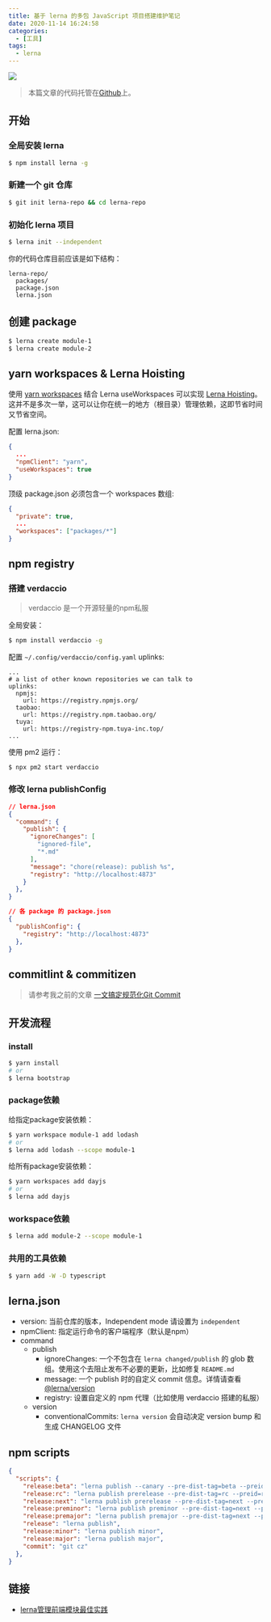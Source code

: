 ```yaml
---
title: 基于 lerna 的多包 JavaScript 项目搭建维护笔记
date: 2020-11-14 16:24:58
categories:
  - [工具]
tags:
  - lerna
---
```


![](https://i.loli.net/2020/11/14/2VMPXulGiLD6JU8.png)

<!--more-->

> 本篇文章的代码托管在[Github](https://github.com/youngjuning/lerna-repo)上。

## 开始

### 全局安装 lerna

```sh
$ npm install lerna -g
```

### 新建一个 git 仓库

```sh
$ git init lerna-repo && cd lerna-repo
```

### 初始化 lerna 项目

```sh
$ lerna init --independent
```

你的代码仓库目前应该是如下结构：

```
lerna-repo/
  packages/
  package.json
  lerna.json
```

## 创建 package

```sh
$ lerna create module-1
$ lerna create module-2
```

## yarn workspaces & Lerna Hoisting

使用 [yarn workspaces](https://yarnpkg.com/lang/zh-Hans/docs/workspaces/) 结合 Lerna useWorkspaces 可以实现 [Lerna Hoisting](https://github.com/lerna/lerna/blob/main/doc/hoist.md)。这并不是多次一举，这可以让你在统一的地方（根目录）管理依赖，这即节省时间又节省空间。

配置 lerna.json:

```json
{
  ...
  "npmClient": "yarn",
  "useWorkspaces": true
}
```

顶级 package.json 必须包含一个 workspaces 数组:

```json
{
  "private": true,
  ...
  "workspaces": ["packages/*"]
}
```

## npm registry

### 搭建 verdaccio

> verdaccio 是一个开源轻量的npm私服

全局安装：

```sh
$ npm install verdaccio -g
```

配置 `~/.config/verdaccio/config.yaml` uplinks:

```
...
# a list of other known repositories we can talk to
uplinks:
  npmjs:
    url: https://registry.npmjs.org/
  taobao:
    url: https://registry.npm.taobao.org/
  tuya:
    url: https://registry-npm.tuya-inc.top/
...
```

使用 pm2 运行：

```sh
$ npx pm2 start verdaccio
```

### 修改 lerna publishConfig

```json
// lerna.json
{
  "command": {
    "publish": {
      "ignoreChanges": [
        "ignored-file",
        "*.md"
      ],
      "message": "chore(release): publish %s",
      "registry": "http://localhost:4873"
    }
  },
}
```

```json
// 各 package 的 package.json
{
  "publishConfig": {
    "registry": "http://localhost:4873"
  },
}
```

## commitlint & commitizen

> 请参考我之前的文章 [一文搞定规范化Git Commit](https://juejin.im/post/6877462747631026190)

## 开发流程

### install

```sh
$ yarn install
# or
$ lerna bootstrap
```

### package依赖

给指定package安装依赖：

```sh
$ yarn workspace module-1 add lodash
# or
$ lerna add lodash --scope module-1
```

给所有package安装依赖：

```sh
$ yarn workspaces add dayjs
# or
$ lerna add dayjs
```

### workspace依赖

```sh
$ lerna add module-2 --scope module-1
```

### 共用的工具依赖

```sh
$ yarn add -W -D typescript
```

## lerna.json

- version: 当前仓库的版本，Independent mode 请设置为 `independent`
- npmClient: 指定运行命令的客户端程序（默认是npm）
- command
  - publish
    - ignoreChanges: 一个不包含在 `lerna changed/publish` 的 glob 数组。使用这个去阻止发布不必要的更新，比如修复 `README.md`
    - message: 一个 publish 时的自定义 commit 信息。详情请查看[@lerna/version](https://github.com/lerna/lerna/blob/main/commands/version#--message-msg)
    - registry: 设置自定义的 npm 代理（比如使用 verdaccio 搭建的私服）
  - version
    - conventionalCommits: `lerna version` 会自动决定 version bump 和生成 CHANGELOG 文件

## npm scripts

```json
{
  "scripts": {
    "release:beta": "lerna publish --canary --pre-dist-tag=beta --preid=beta --yes",
    "release:rc": "lerna publish prerelease --pre-dist-tag=rc --preid=rc",
    "release:next": "lerna publish prerelease --pre-dist-tag=next --preid=next",
    "release:preminor": "lerna publish preminor --pre-dist-tag=next --preid=next",
    "release:premajor": "lerna publish premajor --pre-dist-tag=next --preid=next",
    "release": "lerna publish",
    "release:minor": "lerna publish minor",
    "release:major": "lerna publish major",
    "commit": "git cz"
  },
}
```

## 链接

- [lerna管理前端模块最佳实践](https://juejin.im/post/6844903568751722509)